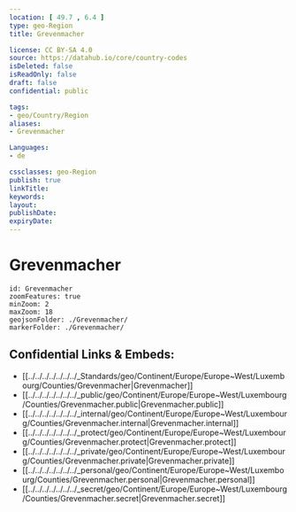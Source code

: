 ```yaml
---
location: [ 49.7 , 6.4 ] 
type: geo-Region
title: Grevenmacher

license: CC BY-SA 4.0
source: https://datahub.io/core/country-codes
isDeleted: false
isReadOnly: false
draft: false
confidential: public

tags:
- geo/Country/Region
aliases:
- Grevenmacher

Languages:
- de

cssclasses: geo-Region
publish: true
linkTitle: 
keywords: 
layout: 
publishDate: 
expiryDate: 
---
```


# Grevenmacher

```leaflet
id: Grevenmacher
zoomFeatures: true 
minZoom: 2 
maxZoom: 18
geojsonFolder: ./Grevenmacher/
markerFolder: ./Grevenmacher/
```


## Confidential Links & Embeds: 
- [[../../../../../../../_Standards/geo/Continent/Europe/Europe~West/Luxembourg/Counties/Grevenmacher|Grevenmacher]] 
- [[../../../../../../../_public/geo/Continent/Europe/Europe~West/Luxembourg/Counties/Grevenmacher.public|Grevenmacher.public]] 
- [[../../../../../../../_internal/geo/Continent/Europe/Europe~West/Luxembourg/Counties/Grevenmacher.internal|Grevenmacher.internal]] 
- [[../../../../../../../_protect/geo/Continent/Europe/Europe~West/Luxembourg/Counties/Grevenmacher.protect|Grevenmacher.protect]] 
- [[../../../../../../../_private/geo/Continent/Europe/Europe~West/Luxembourg/Counties/Grevenmacher.private|Grevenmacher.private]] 
- [[../../../../../../../_personal/geo/Continent/Europe/Europe~West/Luxembourg/Counties/Grevenmacher.personal|Grevenmacher.personal]] 
- [[../../../../../../../_secret/geo/Continent/Europe/Europe~West/Luxembourg/Counties/Grevenmacher.secret|Grevenmacher.secret]] 

